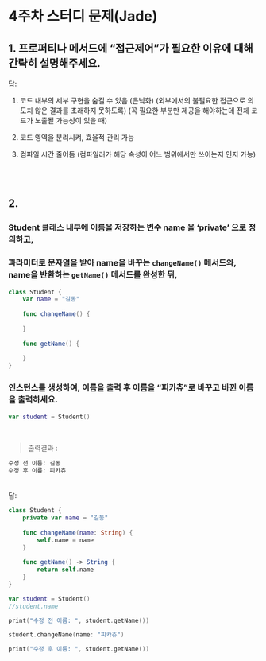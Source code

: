 # 4주차 스터디 문제(Jade)

## 1. 프로퍼티나 메서드에 “접근제어”가 필요한 이유에 대해 간략히 설명해주세요.

답:
1. 코드 내부의 세부 구현을 숨길 수 있음 (은닉화)
    (외부에서의 불필요한 접근으로 의도치 않은 결과를 초래하지 못하도록)
    (꼭 필요한 부분만 제공을 해야하는데 전체 코드가 노출될 가능성이 있을 때)
 
2. 코드 영역을 분리시켜, 효율적 관리 가능

3. 컴파일 시간 줄어듬 (컴파일러가 해당 속성이 어느 범위에서만 쓰이는지 인지 가능)

<br><br>

## 2.

### Student 클래스 내부에 이름을 저장하는 변수 name 을 ‘private’ 으로 정의하고,

### 파라미터로 문자열을 받아 name을 바꾸는 `changeName()` 메서드와, name을 반환하는 `getName()` 메서드를 완성한 뒤,

```swift
class Student {
    var name = "길동"
    
    func changeName() {
        
    }
    
    func getName() {
        
    }
}
```

### 인스턴스를 생성하여, 이름을 출력 후 이름을 “피카츄”로 바꾸고 바뀐 이름을 출력하세요.

```swift
var student = Student()
```

<br>

> 출력결과 :
> 

```swift
수정 전 이름: 길동
수정 후 이름: 피카츄
```
<br>
답:

```swift
class Student {
    private var name = "길동"
    
    func changeName(name: String) {
        self.name = name
    }
    
    func getName() -> String {
        return self.name
    }
}

var student = Student()
//student.name

print("수정 전 이름: ", student.getName())

student.changeName(name: "피카츄")

print("수정 후 이름: ", student.getName())
```
